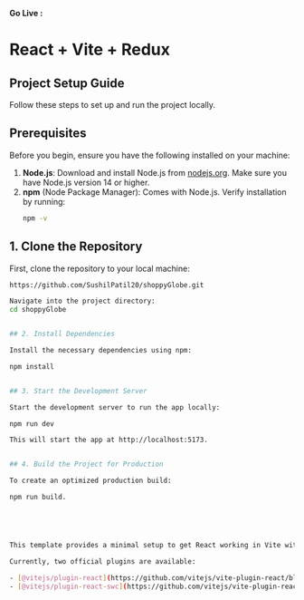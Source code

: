 <strong>Go Live : </strong><span><span>

# React + Vite + Redux

## Project Setup Guide

Follow these steps to set up and run the project locally.

## Prerequisites

Before you begin, ensure you have the following installed on your machine:

1. **Node.js**: Download and install Node.js from [nodejs.org](https://nodejs.org/). Make sure you have Node.js version 14 or higher.
2. **npm** (Node Package Manager): Comes with Node.js. Verify installation by running:
   ```bash
   npm -v
   ```

## 1. Clone the Repository

First, clone the repository to your local machine:

```bash
https://github.com/SushilPatil20/shoppyGlobe.git

Navigate into the project directory:
cd shoppyGlobe


## 2. Install Dependencies

Install the necessary dependencies using npm:

npm install


## 3. Start the Development Server

Start the development server to run the app locally:

npm run dev

This will start the app at http://localhost:5173.


## 4. Build the Project for Production

To create an optimized production build:

npm run build.





This template provides a minimal setup to get React working in Vite with HMR and some ESLint rules.

Currently, two official plugins are available:

- [@vitejs/plugin-react](https://github.com/vitejs/vite-plugin-react/blob/main/packages/plugin-react/README.md) uses [Babel](https://babeljs.io/) for Fast Refresh
- [@vitejs/plugin-react-swc](https://github.com/vitejs/vite-plugin-react-swc) uses [SWC](https://swc.rs/) for Fast Refresh
```
